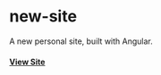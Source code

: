 new-site
========

A new personal site, built with Angular.

#### [View Site](https://cdn.rawgit.com/huttj/new-site/1fadc570d254b9117c53d295753df2e3e383d15e/index.html)
